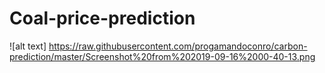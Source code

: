 # Coal-price-prediction

![alt text] https://raw.githubusercontent.com/progamandoconro/carbon-prediction/master/Screenshot%20from%202019-09-16%2000-40-13.png
